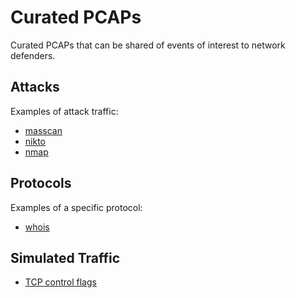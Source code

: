 # Curated PCAPs

Curated PCAPs that can be shared of events of interest to network defenders.

## Attacks

Examples of attack traffic:

+ [masscan](./attacks/scanners/masscan)
+ [nikto](./attacks/scanners/nikto)
+ [nmap](./attacks/scanners/nmap)

## Protocols

Examples of a specific protocol:

+ [whois](./protocols/whois)

## Simulated Traffic

+ [TCP control flags](./tcp/control)
